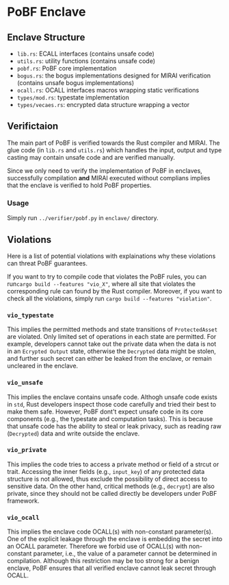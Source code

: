 # PoBF Enclave

## Enclave Structure

- `lib.rs`: ECALL interfaces (contains unsafe code)
- `utils.rs`: utility functions (contains unsafe code)
- `pobf.rs`: PoBF core implementation
- `bogus.rs`: the bogus implementations designed for MIRAI verification (contains unsafe bogus implementations)
- `ocall.rs`: OCALL interfaces macros wrapping static verifications
- `types/mod.rs`: typestate implementation
- `types/vecaes.rs`: encrypted data structure wrapping a vector

## Verifictaion

The main part of PoBF is verified towards the Rust compiler and MIRAI. The glue code (in `lib.rs` and `utils.rs`) which handles the input, output and type casting may contain unsafe code and are verified manually.

Since we only need to verify the implementation of PoBF in enclaves, successfully compilation **and** MIRAI executed without complians implies that the enclave is verified to hold PoBF properties.


### Usage

Simply run `../verifier/pobf.py` in `enclave/` directory.

## Violations

Here is a list of potential violations with explainations why these violations can threat PoBF guarantees.

If you want to try to compile code that violates the PoBF rules, you can run`cargo build --features "vio_X"`, where all site that violates the corresponding rule can found by the Rust compiler.
Moreover, if you want to check all the violations, simply run `cargo build --features "violation"`.

### `vio_typestate`

This implies the permitted methods and state transitions of `ProtectedAsset` are violated.
Only limited set of operations in each state are permitted. For example,
developers cannot take out the private data when the data is not in an `Ecrypted Output` state,
otherwise the `Decrypted` data might be stolen, and further such secret can either be leaked from the enclave,
or remain uncleared in the enclave.

### `vio_unsafe`

This implies the enclave contains unsafe code.
Althogh unsafe code exists in `std`, Rust developers inspect those code carefully and tried their best to make them safe.
However, PoBF dont't expect unsafe code in its core components (e.g., the typestate and computation tasks).
This is because that unsafe code has the ability to steal or leak privacy,
such as reading raw (`Decrypted`) data and write outside the enclave.

### `vio_private`

This implies the code tries to access a private method or field of a strcut or trait.
Accessing the inner fields (e.g., `input_key`) of any protected data structure is not allowed,
thus exclude the possibility of direct access to sensitive data.
On the other hand, critical methods (e.g., `decrypt`) are also private,
since they should not be called directly be developers under PoBF framework.

### `vio_ocall`

This implies the enclave code OCALL(s) with non-constant parameter(s).
One of the explicit leakage through the enclave is embedding the secret into an OCALL parameter.
Therefore we forbid use of OCALL(s) with non-constant parameter, i.e.,
the value of a parameter cannot be determined in compilation.
Although this restriction may be too strong for a benign enclave,
PoBF ensures that all verified enclave cannot leak secret through OCALL.
